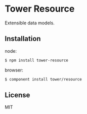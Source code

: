 # Tower Resource

Extensible data models.

## Installation

node:

```bash
$ npm install tower-resource
```

browser:

```bash
$ component install tower/resource
```

## License

MIT